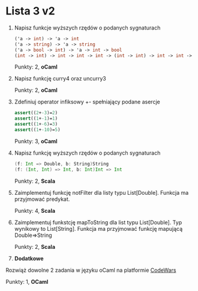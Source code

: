 Lista 3 v2
==========


1. Napisz funkcje wyższych rzędów o podanych sygnaturach
   
   ```ocaml
   ('a -> int) -> 'a -> int
   ('a -> string) -> 'a -> string
   ('a -> bool -> int) -> 'a -> int -> bool
   (int -> int) -> int -> int -> int -> (int -> int) -> int -> int -> int
   ```

   Punkty: 2, **oCaml**

2. Napisz funkcję curry4 oraz uncurry3


   Punkty: 2, **oCaml**

3. Zdefiniuj operator infiksowy +- spełniający podane asercje


   ```ocaml
   assert((2+-3)=2)
   assert((1+-1)=1)
   assert((1+-6)=3)
   assert((1+-10)=5)
   ```

   Punkty: 3, **oCaml**

4. Napisz funkcję wyższych rzędów o podanych sygnaturach

   ```scala
   (f: Int => Double, b: String)String
   (f: (Int, Int) => Int, b: Int)Int => Int
   ```

   Punkty: 2, **Scala**


5. Zaimplementuj funkcję notFilter dla listy typu List[Double].  Funkcja ma przyjmować predykat.


   Punkty: 4, **Scala**



6. Zaimplementuj funkstcję mapToString dla list typu List[Double]. Typ wynikowy to List[String]. Funkcja ma przyjmować funkcję mapującą Double=>String


   Punkty: 2, **Scala**


7.  **Dodatkowe**

   Rozwiąż dowolne 2 zadania w języku oCaml na platformie [CodeWars](https://www.codewars.com)

   Punkty: 1, **OCaml**

